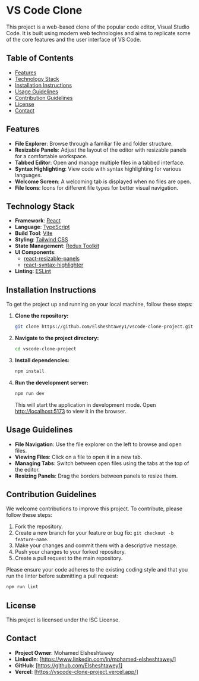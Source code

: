# VS Code Clone

This project is a web-based clone of the popular code editor, Visual Studio Code. It is built using modern web technologies and aims to replicate some of the core features and the user interface of VS Code.

## Table of Contents

- [Features](#features)
- [Technology Stack](#technology-stack)
- [Installation Instructions](#installation-instructions)
- [Usage Guidelines](#usage-guidelines)
- [Contribution Guidelines](#contribution-guidelines)
- [License](#license)
- [Contact](#contact)

## Features

- **File Explorer**: Browse through a familiar file and folder structure.
- **Resizable Panels**: Adjust the layout of the editor with resizable panels for a comfortable workspace.
- **Tabbed Editor**: Open and manage multiple files in a tabbed interface.
- **Syntax Highlighting**: View code with syntax highlighting for various languages.
- **Welcome Screen**: A welcoming tab is displayed when no files are open.
- **File Icons**: Icons for different file types for better visual navigation.

## Technology Stack

- **Framework**: [React](https://reactjs.org/)
- **Language**: [TypeScript](https://www.typescriptlang.org/)
- **Build Tool**: [Vite](https://vitejs.dev/)
- **Styling**: [Tailwind CSS](https://tailwindcss.com/)
- **State Management**: [Redux Toolkit](https://redux-toolkit.js.org/)
- **UI Components**:
  - [react-resizable-panels](https://github.com/bvaughn/react-resizable-panels)
  - [react-syntax-highlighter](https://github.com/react-syntax-highlighter/react-syntax-highlighter)
- **Linting**: [ESLint](https://eslint.org/)

## Installation Instructions

To get the project up and running on your local machine, follow these steps:

1.  **Clone the repository:**
    ```bash
    git clone https://github.com/Elsheshtawey1/vscode-clone-project.git
    ```
2.  **Navigate to the project directory:**
    ```bash
    cd vscode-clone-project
    ```
3.  **Install dependencies:**
    ```bash
    npm install
    ```
4.  **Run the development server:**
    ```bash
    npm run dev
    ```
    This will start the application in development mode. Open [http://localhost:5173](http://localhost:5173) to view it in the browser.

## Usage Guidelines

- **File Navigation**: Use the file explorer on the left to browse and open files.
- **Viewing Files**: Click on a file to open it in a new tab.
- **Managing Tabs**: Switch between open files using the tabs at the top of the editor.
- **Resizing Panels**: Drag the borders between panels to resize them.

## Contribution Guidelines

We welcome contributions to improve this project. To contribute, please follow these steps:

1.  Fork the repository.
2.  Create a new branch for your feature or bug fix: `git checkout -b feature-name`.
3.  Make your changes and commit them with a descriptive message.
4.  Push your changes to your forked repository.
5.  Create a pull request to the main repository.

Please ensure your code adheres to the existing coding style and that you run the linter before submitting a pull request:
```bash
npm run lint
```

## License

This project is licensed under the ISC License.

## Contact

- **Project Owner**: Mohamed Elsheshtawey
- **LinkedIn**: [https://www.linkedin.com/in/mohamed-elsheshtawey/]
- **GitHub**: [https://github.com/Elsheshtawey1]
- **Vercel**: [https://vscode-clone-project.vercel.app/]
